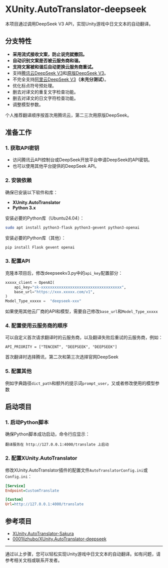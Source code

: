 
# XUnity.AutoTranslator-deepseek

本项目通过调用DeepSeek V3 API，实现Unity游戏中日文文本的自动翻译。

## 分支特性

- **采用流式接收文案，防止说完就撤回。**
- **自动识别文案是否被云服务商和谐。**
- **支持文案被和谐后自动更换云服务商重试。**
- 支持[腾讯云DeepSeek V3]((https://console.cloud.tencent.com/lkeap/api))和[原版DeepSeek V3](https://platform.deepseek.com/)。
- 不完全支持[阿里云DeepSeek V3](https://bailian.console.aliyun.com/?tab=model#/api-key)**（未充分测试）**。
- 优化标点符号预处理。
- 删去对译文的重复文字检查功能。
- 删去对译文的日文字符检查功能。
- 调整模型参数。

个人推荐翻译顺序按首次用腾讯云，第二三次用原版DeepSeek。

## 准备工作

### 1. 获取API密钥
- 访问腾讯云API控制台或DeepSeek开放平台申请DeepSeek的API密钥。
- 也可以使用其他平台提供的DeepSeek API。

### 2. 安装依赖
确保已安装以下软件和库：
- **XUnity.AutoTranslator**
- **Python 3.x**

安装必要的Python库（Ubuntu24.04）：
```bash
sudo apt install python3-flask python3-gevent python3-openai
```
安装必要的Python库（其他）：
```bash
pip install Flask gevent openai
```

### 3. 配置API
克隆本项目后，修改deepseekv3.py中的`api_key`配置部分：
```python
xxxxx_client = OpenAI(
	api_key="sk-xxxxxxxxxxxxxxxxxxxxxxxxxxxxxxxxxxxx",
	base_url="https://xxx.xxxxx.com/v1",
)
Model_Type_xxxxx =  "deepseek-xxx"
```
如果使用其他云厂商的API和模型，需要自己修改`base_url`和`Model_Type_xxxxx`

### 4. 配置使用云服务商的顺序
可以自定义首次请求翻译时的云服务商，以及翻译失败后重试的云服务商，例如：
```
API_PRIORITY = ["TENCENT", "DEEPSEEK", "DEEPSEEK"]
```
首次翻译时选择腾讯，第二次和第三次选择官网DeepSeek

### 5. 配置其他
例如字典路径`dict_path`和额外的提示词`prompt_user`，又或者修改使用的模型参数

## 启动项目

### 1. 启动Python脚本
确保Python脚本成功启动，命令行应显示：
```
翻译服务在 http://127.0.0.1:4000/translate 上启动
```

### 2. 配置XUnity.AutoTranslator
修改XUnity.AutoTranslator插件的配置文件`AutoTranslatorConfig.ini`或`Config.ini`：
```ini
[Service]
Endpoint=CustomTranslate

[Custom]
Url=http://127.0.0.1:4000/translate
```

## 参考项目
- [XUnity.AutoTranslator-Sakura](https://github.com/as176590811/XUnity.AutoTranslator-Sakura)
- [0001lizhubo/XUnity.AutoTranslator-deepseek](https://github.com/0001lizhubo/XUnity.AutoTranslator-deepseek)

---

通过以上步骤，您可以轻松实现Unity游戏中日文文本的自动翻译。如有问题，请参考相关文档或联系开发者。
